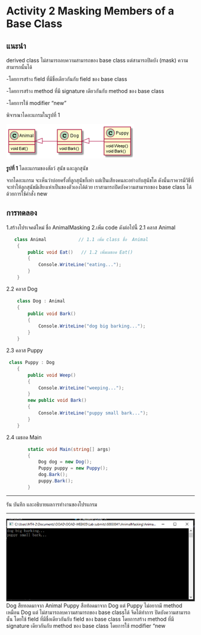 # Activity 2 Masking Members of a Base Class

## แนะนำ

derived class ไม่สามารถลบความสามารถของ base class แต่สามารถปิดบัง (mask) ความสามารถนั้นได้

-โดยการสร้าง field ที่มีชื่อเดียวกันกับ field ของ base class

-โดยการสร้าง method ที่มี signature เดียวกันกับ method ของ base class

-โดยการใช้ modifier “new”

พิจารณาไดอะแกรมในรูปที่ 1

![dia 1](puml-diagram/Act2-Dia1.png)

__รูปที่ 1__ ไดอะแกรมของสัตว์ สุนัข และลูกสุนัข

จากไดอะแกรม จะเห็นว่าบ่อยครั้งที่ลูกสุนัขก็เห่า แต่เป็นเสียงคนละอย่างกับสุนัขโต ดังนั้นเราควรมีวิธีที่จะทำให้ลูกสุนัขมีเสียงเห่าเป็นของตัวเองได้ด้วย เราสามารถปิดบังความสามารถของ base class ได้ด้วยการใช้คำสั่ง new

## การทดลอง

1.สร้างโปรเจคต์ใหม่ ชื่อ AnimalMasking
2.เพิ่ม code ดังต่อไปนี้
2.1 คลาส Animal

``` C#
   class Animal            // 1.1 เพิ่ม class ชื่อ  Animal
    {
        public void Eat()   // 1.2 เพิ่มเมธอด Eat()
        {
            Console.WriteLine("eating...");
        }
    }
```

2.2 คลาส Dog

``` C#
    class Dog : Animal
    {
        public void Bark()
        {
            Console.WriteLine("dog big barking...");
        }
    }
```

2.3 คลาส Puppy

``` C#
 class Puppy : Dog
    {
        public void Weep()
        {
            Console.WriteLine("weeping...");
        }
        new public void Bark()
        {
            Console.WriteLine("puppy small bark...");
        }
    }
```

2.4 เมธอด Main

``` C#
        static void Main(string[] args)
        {
            Dog dog = new Dog();
            Puppy puppy = new Puppy();
            dog.Bark();
            puppy.Bark();
        }
```

***

รัน บันทึก และอธิบายผลการทำงานของโปรแกรม
***


![Puppy](img/pic04.PNG )
Dog สืยทอดมาจาก Animal Puppy สือท้อดมาจาก Dog แต่ Puppy ไม่อยากมี method เหมือน Dog 
แต่ ไม่สามารถลบความสามารถของ base classได้ จึดได้ทำการ ปิดบังความสามารถนั้น 
โดยใช้ field ที่มีชื่อเดียวกันกับ field ของ base class
โดยการสร้าง method ที่มี signature เดียวกันกับ method ของ base class
โดยการใช้ modifier “new